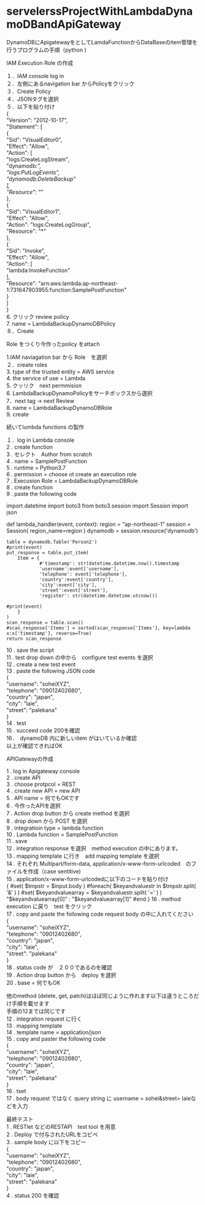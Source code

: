 # servelerssProjectWithLambdaDynamoDBandApiGateway
DynamoDBにApigatewayをとしてLamdaFunctionからDataBaseのitem管理を行うプログラムの手順（python )

IAM Execution Role の作成

１．IAM console log in<br>
２．左側にあるnavigation bar からPolicyをクリック<br>
３．Create Policy<br>
４．JSONタグを選択<br>
５．以下を貼り付け<br>
{<br>
    "Version": "2012-10-17",<br>
    "Statement": [<br>
        {<br>
            "Sid": "VisualEditor0",<br>
            "Effect": "Allow",<br>
            "Action": [<br>
                "logs:CreateLogStream",<br>
                "dynamodb:*",<br>
                "logs:PutLogEvents",<br>
                "dynamodb:DeleteBackup"<br>
            ],<br>
            "Resource": "*"<br>
        },<br>
        {<br>
            "Sid": "VisualEditor1",<br>
            "Effect": "Allow",<br>
            "Action": "logs:CreateLogGroup",<br>
            "Resource": "*"<br>
        },<br>
        {<br>
            "Sid": "Invoke",<br>
            "Effect": "Allow",<br>
            "Action": [<br>
                "lambda:InvokeFunction"<br>
            ],<br>
            "Resource": "arn:aws:lambda:ap-northeast-1:731647903955:function:SamplePostFunction"<br>
        }<br>
    ]<br>
}<br>
6. クリック review policy<br>
7. name = LambdaBackupDynamoDBPolicy<br>
８．Create<br>

Role をつくり今作ったpolicy をattach<br>

1.IAM naviagation bar から Role　を選択<br>
２．create roles <br>
3. type of the trusted entity = AWS service<br>
4. the service of use = Lambda<br>
5. クッリク　next permmision <br>
6. LambdaBackupDynamoPolicyをサーチボックスから選択<br>
7．next tag -> next Review<br>
8. name = LambdaBackupDynamoDBRole<br>
9. create <br>

続いてlumbda functions の製作<br>

１．log in Lambda console <br>
2 . create function<br>
3 . セレクト　Author from scratch<br> 
4 . name = SamplePostFunction <br>
5 . runtime = Python3.7<br>
6 . permission = choose ot create an execution role<br>
7 . Execusion Role = LambdaBackupDynamoDBRole<br>
8 . create function <br>
9 . paste the following code<br> 

import datetime
import boto3
from boto3.session import Session
import json

def lambda_handler(event, context):
    region = "ap-northeast-1"
    session = Session(
        region_name=region
    )
    dynamodb = session.resource('dynamodb')
    

    table = dynamodb.Table('Person2')
    #print(event)
    put_response = table.put_item(
        Item = {
                #'timestamp': str(datetime.datetime.now().timestamp
                'username':event['username'],
                'telephone': event['telephone'],
                'country':event['country'],
                'city':event['city'],
                'street':event['street'],
                'register': str(datetime.datetime.utcnow())
                
    #print(event)
        }
    )
    scan_response = table.scan()
    #scan_response['Items'] = sorted(scan_response['Items'], key=lambda x:x['timestamp'], reverse=True)
    return scan_response

10 . save the script <br>
11 . test drop down の中から　configure test events を選択<br>
12 . create a new test event <br>
13 . paste the following JSON code<br> 
{<br>
  "username": "soheiXYZ",<br>
  "telephone": "09012402680",<br>
  "country": "japan",<br>
  "city": "laie",<br>
  "street": "palekana"<br>
}<br>
14 . test <br>
15 . succeed code 200を確認<br>
16．　dynamoDB 内に新しいitem がはいているか確認<br>
以上が確認できればOK<br>

APIGatewayの作成<br>

1 . log in Apigateway console<br> 
2 . create API<br>
3 . choose protpcol = REST<br>
4 . create new API = new API<br>
5 . API name = 何でもOKです<br>
6 . 今作ったAPIを選択<br>
7 . Action drop button から create method を選択<br>
8 . drop down から POST を選択<br>
9 . integratioin type = lambda function<br> 
10 . Lambda function = SamplePostFunction<br>
11 . save <br>
12 . integration response を選択　method execution の中にあります。<br>
13 . mapping template に行き　add mapping template を選択<br>
14 . それぞれ Multipart/form-data, application/x-www-form-urlcoded　のファイルを作成（case sentitive)<br>
15 . application/x-www-form-urlcodedに以下のコードを貼り付け<br>
{
#set( $tmpstr = $input.body )
#foreach( $keyandvaluestr in $tmpstr.split( '&' ) )
#set( $keyandvaluearray = $keyandvaluestr.split( '=' ) )
        "$keyandvaluearray[0]" : "$keyandvaluearray[1]"
#end
}
16 . method execution に戻り　test をクリック<br>
17 . copy and paste the following code request body の中に入れてください<br>
{<br>
  "username": "soheiXYZ",<br>
  "telephone": "09012402680",<br>
  "country": "japan",<br>
  "city": "laie",<br>
  "street": "palekana"<br>
}<br>
18 . status code が　２００であるのを確認<br>
19 . Action drop button から　deploy を選択<br>
20 . base = 何でもOK<br>

他のmethod (delete, get, patch)はほぼ同じように作れます以下は違うところだけ手順を載せます<br>
手順の12までは同じです<br>
12 . integration request に行く<br>
13 . mapping template <br>
14 . template name = application/json<br>
15 . copy and paster the following code <br>
{<br>
  "username": "soheiXYZ",<br>
  "telephone": "09012402680",<br>
  "country": "japan",<br>
  "city": "laie",<br>
  "street": "palekana"<br>
}<br>
16 . tset <br>
17 . body request ではなく query string に username = sohei&street= laieなどを入力<br>

最終テスト<br>
1 . RESTlet などのRESTAPI　test tool を用意<br>
2 . Deploy で付与されたURLをコピペ<br>
3 . sample body に以下をコピー<br>
{<br>
  "username": "soheiXYZ",<br>
  "telephone": "09012402680",<br>
  "country": "japan",<br>
  "city": "laie",<br>
  "street": "palekana"<br>
}<br>
4 . status 200 を確認<br>





